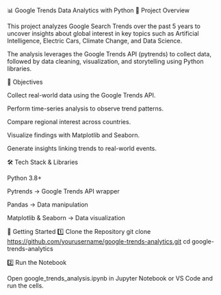 📊 Google Trends Data Analytics with Python
📌 Project Overview

This project analyzes Google Search Trends over the past 5 years to uncover insights about global interest in key topics such as Artificial Intelligence, Electric Cars, Climate Change, and Data Science.

The analysis leverages the Google Trends API (pytrends) to collect data, followed by data cleaning, visualization, and storytelling using Python libraries.

🎯 Objectives

Collect real-world data using the Google Trends API.

Perform time-series analysis to observe trend patterns.

Compare regional interest across countries.

Visualize findings with Matplotlib and Seaborn.

Generate insights linking trends to real-world events.

🛠️ Tech Stack & Libraries

Python 3.8+

Pytrends
 → Google Trends API wrapper

Pandas → Data manipulation

Matplotlib & Seaborn → Data visualization


🚀 Getting Started
1️⃣ Clone the Repository
git clone https://github.com/yourusername/google-trends-analytics.git
cd google-trends-analytics

2️⃣ Run the Notebook

Open google_trends_analysis.ipynb in Jupyter Notebook or VS Code and run the cells.
